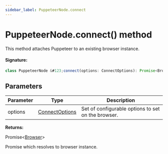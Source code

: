 ```yaml
---
sidebar_label: PuppeteerNode.connect
---
```


# PuppeteerNode.connect() method

This method attaches Puppeteer to an existing browser instance.

#### Signature:

```typescript
class PuppeteerNode &#123;connect(options: ConnectOptions): Promise<Browser>;&#125;
```

## Parameters

| Parameter | Type                                            | Description                                        |
| --------- | ----------------------------------------------- | -------------------------------------------------- |
| options   | [ConnectOptions](./puppeteer.connectoptions.md) | Set of configurable options to set on the browser. |

**Returns:**

Promise&lt;[Browser](./puppeteer.browser.md)&gt;

Promise which resolves to browser instance.

